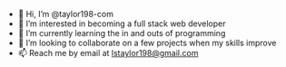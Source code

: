 - 👋 Hi, I’m @taylor198-com
- 👀 I’m interested in becoming a full stack web developer
- 🌱 I’m currently learning the in and outs of programming 
- 💞️ I’m looking to collaborate on a few projects when my skills improve
- 📫 Reach me by email at lstaylor198@gmail.com

<!---
taylor198-com/taylor198-com is a ✨ special ✨ repository because its `README.md` (this file) appears on your GitHub profile.
You can click the Preview link to take a look at your changes.
--->

